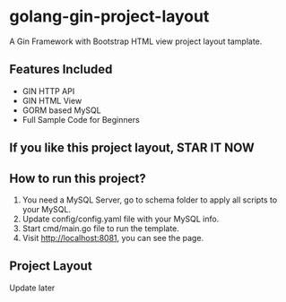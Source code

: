 # golang-gin-project-layout

A Gin Framework with Bootstrap HTML view project layout tamplate.

## Features Included

- GIN HTTP API
- GIN HTML View
- GORM based MySQL
- Full Sample Code for Beginners

## If you like this project layout, STAR IT NOW

## How to run this project?

1. You need a MySQL Server, go to schema folder to apply all scripts to your MySQL.
2. Update config/config.yaml file with your MySQL info.
3. Start cmd/main.go file to run the template.
4. Visit <http://localhost:8081>, you can see the page.

## Project Layout

Update later
